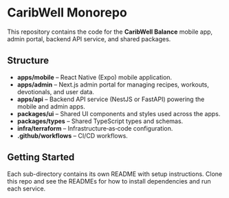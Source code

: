# CaribWell Monorepo

This repository contains the code for the **CaribWell Balance** mobile app, admin portal, backend API service, and shared packages.

## Structure

- **apps/mobile** – React Native (Expo) mobile application.
- **apps/admin** – Next.js admin portal for managing recipes, workouts, devotionals, and user data.
- **apps/api** – Backend API service (NestJS or FastAPI) powering the mobile and admin apps.
- **packages/ui** – Shared UI components and styles used across the apps.
- **packages/types** – Shared TypeScript types and schemas.
- **infra/terraform** – Infrastructure‑as‑code configuration.
- **.github/workflows** – CI/CD workflows.

## Getting Started

Each sub-directory contains its own README with setup instructions. Clone this repo and see the READMEs for how to install dependencies and run each service.
